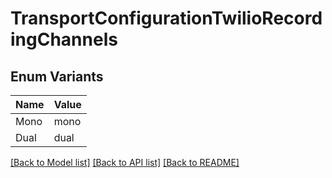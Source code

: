 # TransportConfigurationTwilioRecordingChannels

## Enum Variants

| Name | Value |
|---- | -----|
| Mono | mono |
| Dual | dual |


[[Back to Model list]](../README.md#documentation-for-models) [[Back to API list]](../README.md#documentation-for-api-endpoints) [[Back to README]](../README.md)


